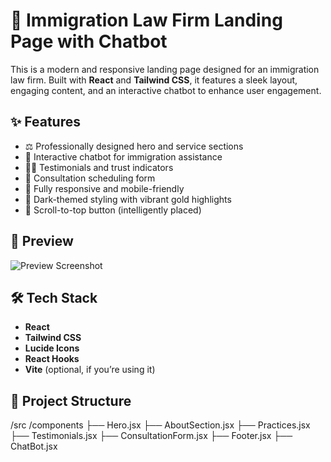 # 🛂 Immigration Law Firm Landing Page with Chatbot

This is a modern and responsive landing page designed for an immigration law firm. Built with **React** and **Tailwind CSS**, it features a sleek layout, engaging content, and an interactive chatbot to enhance user engagement.

## ✨ Features

- ⚖️ Professionally designed hero and service sections
- 💬 Interactive chatbot for immigration assistance
- 🧑‍⚖️ Testimonials and trust indicators
- 📅 Consultation scheduling form
- 📱 Fully responsive and mobile-friendly
- 🌙 Dark-themed styling with vibrant gold highlights
- 🔼 Scroll-to-top button (intelligently placed)

## 📸 Preview

![Preview Screenshot](./screenshot.png)

## 🛠 Tech Stack

- **React**
- **Tailwind CSS**
- **Lucide Icons**
- **React Hooks**
- **Vite** (optional, if you’re using it)

## 📂 Project Structure
/src
/components
├── Hero.jsx
├── AboutSection.jsx
├── Practices.jsx
├── Testimonials.jsx
├── ConsultationForm.jsx
├── Footer.jsx
├── ChatBot.jsx

